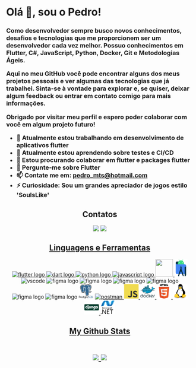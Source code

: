 <h1 align="left">Olá 👋, sou o Pedro!</h1>

  <h3 Entusiasta de engenharia e desenvolvimento de aplicações e sistemas, principalmente pela possibilidade de criar ou melhorar algo que já exista agregando valor, facilitando e impactando positivamente o trabalho e a vida das pessoas. 
  
  Como desenvolvedor sempre busco novos conhecimentos, desafios e tecnologias que me proporcionem ser um desenvolvedor cada vez melhor. Possuo conhecimentos em Flutter, C#, JavaScript, Python, Docker, Git e Metodologias Ágeis.
  
  Aqui no meu GitHub você pode encontrar alguns dos meus projetos pessoais e ver algumas das tecnologias que já trabalhei. Sinta-se à vontade para explorar e, se quiser, deixar algum feedback ou entrar em contato comigo para mais informações.
	
 Obrigado por visitar meu perfil e espero poder colaborar com você em algum projeto futuro!  
 
  - 🔭 Atualmente estou trabalhando em desenvolvimento de aplicativos flutter
  - 🌱 Atualmente estou aprendendo sobre testes e CI/CD
  - 👯 Estou procurando colaborar em flutter e packages flutter
  - 💬 Pergunte-me sobre Flutter
  - 📫 Contate me em: pedro_mts@hotmail.com
  - ⚡ Curiosidade: Sou um grandes apreciador de jogos estilo 'SoulsLike' </h3>

###

<h2 align="center">Contatos </h2>
<div align="center">
  

  <a href="https://br.linkedin.com/in/reis-pedro" target="_blank"><img src="https://img.shields.io/badge/-LinkedIn-%230077B5?style=for-the-badge&logo=linkedin&logoColor=white" target="_blank"></a> 
  <a href="mailto:pedro_mts@hotmail.com"><img src="https://img.shields.io/badge/Microsoft_Outlook-0078D4?style=for-the-badge&logo=microsoft-outlook&logoColor=white" target="_blank">


###

  <h2 align="center"> Linguagens e Ferramentas</h2>
 
  
  
<div align="center">
  <img src="https://cdn.jsdelivr.net/gh/devicons/devicon/icons/flutter/flutter-original.svg" height="35" width="47" alt="flutter logo"  />
  <img src="https://cdn.jsdelivr.net/gh/devicons/devicon/icons/dart/dart-original.svg" height="35" width="47" alt="dart logo"  />
  <img src="https://cdn.jsdelivr.net/gh/devicons/devicon/icons/python/python-original.svg" height="35" width="47" alt="python logo"  />
  <img src="https://cdn.jsdelivr.net/gh/devicons/devicon/icons/csharp/csharp-original.svg" height="35" width="47" alt="javascript logo"  />
  <a href="https://git-scm.com/" target="_blank"> <img src="https://img.icons8.com/color/48/000000/git.png" width="47" height="47"/> </a>
  <img src="https://raw.githubusercontent.com/devicons/devicon/master/icons/androidstudio/androidstudio-original.svg" alt="vscode" width="35" height="47"/>
  <img src="https://cdn.jsdelivr.net/gh/devicons/devicon/icons/vscode/vscode-original.svg" alt="vscode" width="35" height="47"/> 
  <img src="https://cdn.jsdelivr.net/gh/devicons/devicon/icons/figma/figma-original.svg" height="35" width="47" alt="figma logo"  />
  <img src="https://cdn.jsdelivr.net/gh/devicons/devicon/icons/docker/docker-original.svg" height="35" width="47" alt="figma logo"  />
  <img src="https://cdn.jsdelivr.net/gh/devicons/devicon/icons/arduino/arduino-original.svg" height="35" width="47" alt="figma logo"  />
  <img src="https://cdn.jsdelivr.net/gh/devicons/devicon/icons/firebase/firebase-plain.svg" height="35" width="47" alt="figma logo"  />
  <img src="https://cdn.jsdelivr.net/gh/devicons/devicon/icons/intellij/intellij-original.svg" height="35" width="47" alt="figma logo"  />
  <img src="https://cdn.jsdelivr.net/gh/devicons/devicon/icons/raspberrypi/raspberrypi-original.svg" height="35" width="47" alt="figma logo"  />
  <img src="https://raw.githubusercontent.com/devicons/devicon/2ae2a900d2f041da66e950e4d48052658d850630/icons/postgresql/postgresql-original-wordmark.svg" alt="postgresql" width="40" height="40"/> </a> <a href="https://postman.com" target="_blank">
  <img src="https://www.vectorlogo.zone/logos/getpostman/getpostman-icon.svg" alt="postman" width="40" height="40"/>
  <img src="https://raw.githubusercontent.com/devicons/devicon/2ae2a900d2f041da66e950e4d48052658d850630/icons/javascript/javascript-original.svg" alt="javascript" width="40" height="40"/> </a> <a href="https://laravel.com/" target="_blank">
  <img src="https://raw.githubusercontent.com/devicons/devicon/2ae2a900d2f041da66e950e4d48052658d850630/icons/docker/docker-original-wordmark.svg" alt="docker" width="40" height="40"/> </a> <a href="https://dotnet.microsoft.com/" target="_blank">
  <img src="https://raw.githubusercontent.com/devicons/devicon/2ae2a900d2f041da66e950e4d48052658d850630/icons/html5/html5-original-wordmark.svg" alt="html5" width="40" height="40"/>
  <img src="https://raw.githubusercontent.com/devicons/devicon/2ae2a900d2f041da66e950e4d48052658d850630/icons/linux/linux-original.svg" alt="linux" width="40" height="40"/> </a> <a href="https://www.mysql.com/" target="_blank">
  <img src="https://raw.githubusercontent.com/devicons/devicon/2ae2a900d2f041da66e950e4d48052658d850630/icons/django/django-original.svg" alt="django" width="40" height="40"/> </a> <a href="https://www.docker.com/" target="_blank">
  <img src="https://raw.githubusercontent.com/devicons/devicon/2ae2a900d2f041da66e950e4d48052658d850630/icons/dot-net/dot-net-original-wordmark.svg" alt="dotnet" width="40" height="40"/>
</div>


  ###
  


###

</div>

###

<h2 align="center"> My Github Stats </h2>


  <h1 align="center">
  <img height="180em" src="https://github-readme-stats-git-masterrstaa-rickstaa.vercel.app/api/top-langs/?username=bowineo&hide=html,TSQL,CSS,PLSQL,php,SCSS,Jupyter%20Notebook&layout=compact&count_private=true&langs_count=8" />
  
 
 
  <img height="180em" src="https://github-readme-stats-git-masterrstaa-rickstaa.vercel.app/api?username=bowineo&show_icons=true&count_private=true" />
  </p>
  <br/>




###
 

